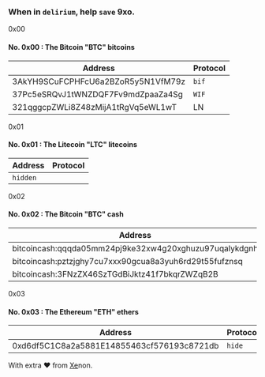 ### When in `delirium`, help `save` 9xo.

0x00
#### No. 0x00 : The Bitcoin "BTC" bitcoins

|Address|Protocol|
|----|----|
|3AkYH9SCuFCPHFcU6a2BZoR5y5N1VfM79z|`bif`|
|37Pc5eSRQvJ1tWNZDQF7Fv9mdZpaaZa4Sg|`WIF`|
|321qggcpZWLi8Z48zMijA1tRgVq5eWL1wT|LN|

0x01
#### No. 0x01 : The Litecoin "LTC" litecoins

|Address|Protocol|
|----|----|
|`hidden`||

0x02
#### No. 0x02 : The Bitcoin "BTC" cash

|Address|Protocol|
|----|----|
|bitcoincash:qqqda05mm24pj9ke32xw4g20xghuzu97uqalykdgnh|Brainwallet|
|bitcoincash:pztzjghy7cu7xxx90gcua8a3yuh6rd29t55fufznsq|Longform|
|bitcoincash:3FNzZX46SzTGdBiJktz41f7bkqrZWZqB2B|Legacyformat|

0x03
#### No. 0x03 : The Ethereum "ETH" ethers

|Address|Protocol|
|----|----|
|0xd6df5C1C8a2a5881E14855463cf576193c8721db|`hide`|

With extra ❤️ from [Xe](https://N1X.site)non.
